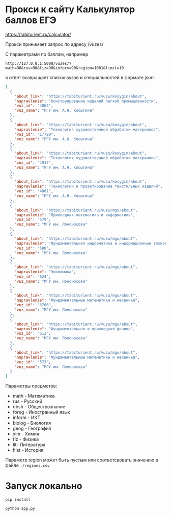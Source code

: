 # Прокси к сайту Калькулятор баллов ЕГЭ

https://tabiturient.ru/calculator/

Прокси принимает запрос по адресу /vuzes/

С параметрами по баллам, например 

`http://127.0.0.1:5000/vuzes/?math=90&rus=90&fiz=90&inform=90&region=1001&limit=10`

в ответ возвращает список вузов и специальностей в формате json:

```json
[
  {
    "about_link": "https://tabiturient.ru/vuzu/kosygin/about", 
    "napravlenie": "Конструирование изделий легкой промышленности", 
    "vuz_id": "4864", 
    "vuz_name": "РГУ им. А.Н. Косыгина"
  }, 
  {
    "about_link": "https://tabiturient.ru/vuzu/kosygin/about", 
    "napravlenie": "Технология художественной обработки материалов", 
    "vuz_id": "17729", 
    "vuz_name": "РГУ им. А.Н. Косыгина"
  }, 
  {
    "about_link": "https://tabiturient.ru/vuzu/kosygin/about", 
    "napravlenie": "Технология художественной обработки материалов", 
    "vuz_id": "4912", 
    "vuz_name": "РГУ им. А.Н. Косыгина"
  }, 
  {
    "about_link": "https://tabiturient.ru/vuzu/kosygin/about", 
    "napravlenie": "Технологии и проектирование текстильных изделий", 
    "vuz_id": "4861", 
    "vuz_name": "РГУ им. А.Н. Косыгина"
  }, 
  {
    "about_link": "https://tabiturient.ru/vuzu/mgu/about", 
    "napravlenie": "Прикладная математика и информатика", 
    "vuz_id": "579", 
    "vuz_name": "МГУ им. Ломоносова"
  }, 
  {
    "about_link": "https://tabiturient.ru/vuzu/mgu/about", 
    "napravlenie": "Фундаментальная информатика и информационные технологии", 
    "vuz_id": "580", 
    "vuz_name": "МГУ им. Ломоносова"
  }, 
  {
    "about_link": "https://tabiturient.ru/vuzu/mgu/about", 
    "napravlenie": "Экономика", 
    "vuz_id": "624", 
    "vuz_name": "МГУ им. Ломоносова"
  }, 
  {
    "about_link": "https://tabiturient.ru/vuzu/mgu/about", 
    "napravlenie": "Фундаментальные математика и механика", 
    "vuz_id": "3766", 
    "vuz_name": "МГУ им. Ломоносова"
  }, 
  {
    "about_link": "https://tabiturient.ru/vuzu/mgu/about", 
    "napravlenie": "Фундаментальная и прикладная физика", 
    "vuz_id": "612", 
    "vuz_name": "МГУ им. Ломоносова"
  }, 
  {
    "about_link": "https://tabiturient.ru/vuzu/mgu/about", 
    "napravlenie": "Фундаментальные математика и механика", 
    "vuz_id": "573", 
    "vuz_name": "МГУ им. Ломоносова"
  }
]
```

Параметры предметов:

* math - Математика
* rus - Русский
* obsh - Обществознание
* foreg - Иностранный язык
* inform - ИКТ
* biolog - Биология
* geog - География
* xim - Химия 
* fiz - Физика
* lit- Литература
* hist - История

Параметр region может быть пустым или соответсвовать значению в файле `./regions.csv`

# Запуск локально 

`pip install`

`python app.py`

